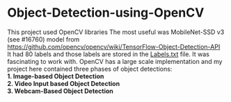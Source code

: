 # Object-Detection-using-OpenCV
This project used OpenCV libraries 
The most useful was MobileNet-SSD v3 (see #16760) model from https://github.com/opencv/opencv/wiki/TensorFlow-Object-Detection-API <br>
It had 80 labels and those labels are stored in the <a href = "https://github.com/starrylight90/Object-Detection-using-OpenCV/blob/main/Labels.txt">Labels.txt</a> file. It was fascinating to work with.
OpenCV has a large scale implementation and my project here contained three phases of object detections: <b><br>1. Image-based Object Detection <br>2. Video Input based Object Detection <br>3. Webcam-Based Object Detection </b>
